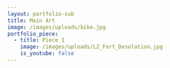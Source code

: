 ```yaml
---
layout: portfolio-sub
title: Main Art
image: /images/uploads/bike.jpg
portfolio_piece:
  - title: Piece 1
    image: /images/uploads/L2_Fort_Desolation.jpg
    is_youtube: false
---
```


